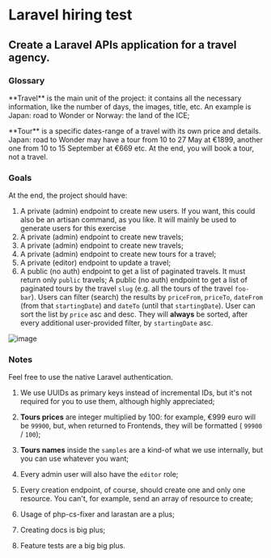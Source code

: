 # Laravel hiring test
## Create a Laravel APIs application for a travel agency.
### Glossary
<p> **Travel** is the main unit of the project: it contains all the necessary information, like the number of days, the images, title, etc. An example is Japan: road to Wonder or Norway: the land of the ICE;
</p>
<p> **Tour** is a specific dates-range of a travel with its own price and details. Japan: road to Wonder may have a tour from 10 to 27 May at €1899, another one from 10 to 15 September at €669 etc. At the end, you will book a tour, not a travel.
</p>

### Goals
<p>At the end, the project should have:</p>

1. A private (admin) endpoint to create new users. If you want, this could also be an artisan command, as you like. It will mainly be used to generate users for this exercise
2. A private (admin) endpoint to create new travels;
3. A private (admin) endpoint to create new travels;
4. A private (admin) endpoint to create new tours for a travel;
5. A private (editor) endpoint to update a travel;
6. A public (no auth) endpoint to get a list of paginated travels. It must return only `public` travels;
A public (no auth) endpoint to get a list of paginated tours by the travel `slug` (e.g. all the tours of the travel `foo-bar`). Users can filter (search) the results by `priceFrom`, `priceTo`, `dateFrom` (from that `startingDate`) and `dateTo` (until that `startingDate`). User can sort the list by `price` asc and desc. They will **always** be sorted, after every additional user-provided filter, by ``startingDate`` asc.

![image](https://github.com/hareom284/laravelmentorshiptest/assets/64596861/7e001cb0-870d-42bb-8173-efcb4fc134e3)

### Notes

<p>Feel  free to use the native Laravel authentication.</p>

1. We use UUIDs as primary keys instead of incremental IDs, but it's not required for you to use them, although highly appreciated;

2. <b>Tours prices</b> are integer multiplied by 100: for example, €999 euro will be `99900`, but, when returned to Frontends, they will be formatted ( `99900` / `100`);

3. <b>Tours names</b> inside the `samples` are a kind-of what we use internally, but you can use whatever you want;

4. Every admin user will also have the `editor` role;

5. Every creation endpoint, of course, should create one and only one resource. You can't, for example, send an array of resource to create;

6. Usage of php-cs-fixer and larastan are a plus;

7. Creating docs is big plus;

8. Feature tests are a big big plus.

